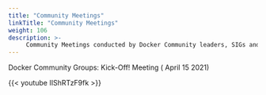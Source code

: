 ```yaml
---
title: "Community Meetings"
linkTitle: "Community Meetings"
weight: 106
description: >-
     Community Meetings conducted by Docker Community leaders, SIGs and task forces 
---
```




<div class="-bg-primary p-3 display-4">Docker Community Groups: Kick-Off! Meeting ( April 15 2021)</div>

{{< youtube IIShRTzF9fk >}}











